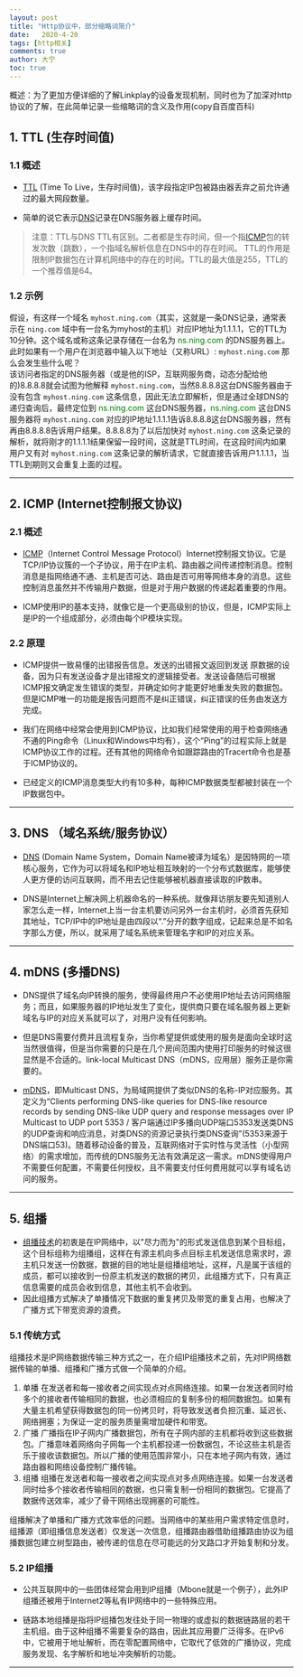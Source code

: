 ```yaml
---
layout: post
title: "Http协议中，部分缩略词简介"
date:   2020-4-20
tags: [http相关]
comments: true
author: 大宁
toc: true
---
```


概述：为了更加方便详细的了解Linkplay的设备发现机制，同时也为了加深对http协议的了解，在此简单记录一些缩略词的含义及作用(copy自百度百科)

<!-- more -->

## 1. TTL (生存时间值)
### 1.1 概述
- <a href="https://baike.baidu.com/item/TTL/130248?fr=aladdin" target="_blank">TTL</a> (Time To Live，生存时间值)，该字段指定IP包被路由器丢弃之前允许通过的最大网段数量。
  
- 简单的说它表示<a href="https://baike.baidu.com/item/%E5%9F%9F%E5%90%8D%E7%B3%BB%E7%BB%9F%EF%BC%88%E6%9C%8D%E5%8A%A1%EF%BC%89%E5%8D%8F%E8%AE%AE/15134609?fromtitle=DNS&fromid=427444&fr=aladdin" target="_blank">DNS</a>记录在DNS服务器上缓存时间。
  
>注意：TTL与DNS TTL有区别。二者都是生存时间，但一个指<a href="https://baike.baidu.com/item/ICMP/572452?fr=aladdin" target="_blank">ICMP</a>包的转发次数（跳数），一个指域名解析信息在DNS中的存在时间。
TTL的作用是限制IP数据包在计算机网络中的存在的时间。TTL的最大值是255，TTL的一个推荐值是64。

### 1.2 示例
假设，有这样一个域名 `myhost.ning.com`（其实，这就是一条DNS记录，通常表示在 `ning.com` 域中有一台名为myhost的主机）对应IP地址为1.1.1.1，它的TTL为10分钟。这个域名或称这条记录存储在一台名为 <high style="color: green">ns.ning.com</high> 的DNS服务器上。<br>
此时如果有一个用户在浏览器中输入以下地址（又称URL）: `myhost.ning.com` 那么会发生些什么呢？<br>
该访问者指定的DNS服务器（或是他的ISP，互联网服务商，动态分配给他的)8.8.8.8就会试图为他解释 `myhost.ning.com`，当然8.8.8.8这台DNS服务器由于没有包含 `myhost.ning.com` 这条信息，因此无法立即解析，但是通过全球DNS的递归查询后，最终定位到 <high style="color: green">ns.ning.com</high> 这台DNS服务器，<high style="color: green">ns.ning.com</high> 这台DNS服务器将 `myhost.ning.com` 对应的IP地址1.1.1.1告诉8.8.8.8这台DNS服务器，然有再由8.8.8.8告诉用户结果。8.8.8.8为了以后加快对 `myhost.ning.com` 这条记录的解析，就将刚才的1.1.1.1结果保留一段时间，这就是TTL时间，在这段时间内如果用户又有对 `myhost.ning.com` 这条记录的解析请求，它就直接告诉用户1.1.1.1，当TTL到期则又会重复上面的过程。

<hr>

## 2. ICMP (Internet控制报文协议)
### 2.1 概述
- <a href="https://baike.baidu.com/item/ICMP/572452?fr=aladdin" target="_blank">ICMP</a>（Internet Control Message Protocol）Internet控制报文协议。它是TCP/IP协议簇的一个子协议，用于在IP主机、路由器之间传递控制消息。控制消息是指网络通不通、主机是否可达、路由是否可用等网络本身的消息。这些控制消息虽然并不传输用户数据，但是对于用户数据的传递起着重要的作用。
  
- ICMP使用IP的基本支持，就像它是一个更高级别的协议，但是，ICMP实际上是IP的一个组成部分，必须由每个IP模块实现。

### 2.2 原理
- ICMP提供一致易懂的出错报告信息。发送的出错报文返回到发送
原数据的设备，因为只有发送设备才是出错报文的逻辑接受者。发送设备随后可根据ICMP报文确定发生错误的类型，并确定如何才能更好地重发失败的数据包。但是ICMP唯一的功能是报告问题而不是纠正错误，纠正错误的任务由发送方完成。

- 我们在网络中经常会使用到ICMP协议，比如我们经常使用的用于检查网络通不通的Ping命令（Linux和Windows中均有），这个“Ping”的过程实际上就是ICMP协议工作的过程。还有其他的网络命令如跟踪路由的Tracert命令也是基于ICMP协议的。
  
- 已经定义的ICMP消息类型大约有10多种，每种ICMP数据类型都被封装在一个IP数据包中。
<hr>

## 3. DNS （域名系统/服务协议）
- <a href="https://baike.baidu.com/item/%E5%9F%9F%E5%90%8D%E7%B3%BB%E7%BB%9F%EF%BC%88%E6%9C%8D%E5%8A%A1%EF%BC%89%E5%8D%8F%E8%AE%AE/15134609?fromtitle=DNS&fromid=427444&fr=aladdin" target="_blank">DNS</a> (Domain Name System，Domain Name被译为域名）是因特网的一项核心服务，它作为可以将域名和IP地址相互映射的一个分布式数据库，能够使人更方便的访问互联网，而不用去记住能够被机器直接读取的IP数串。
  
- DNS是Internet上解决网上机器命名的一种系统。就像拜访朋友要先知道别人家怎么走一样，Internet上当一台主机要访问另外一台主机时，必须首先获知其地址，TCP/IP中的IP地址是由四段以“.”分开的数字组成，记起来总是不如名字那么方便，所以，就采用了域名系统来管理名字和IP的对应关系。
<hr>

## 4. mDNS (多播DNS)
- DNS提供了域名向IP转换的服务，使得最终用户不必使用IP地址去访问网络服务；而且，如果服务器的IP地址发生了变化，提供商只要在域名服务器上更新域名与IP的对应关系就可以了，对用户没有任何影响。

- 但是DNS需要付费并且流程复杂，当你希望提供或使用的服务是面向全球时这当然很值得，但是当你需要的只是在几个房间范围内使用打印服务的时候这很显然是不合适的。link-local Multicast DNS（mDNS，应用层）服务正是你需要的。

- <a href="https://baike.baidu.com/item/mdns" target="_blank">mDNS</a>，即Multicast DNS，为局域网提供了类似DNS的名称-IP对应服务。其定义为“Clients performing DNS-like queries for DNS-like resource records by sending DNS-like UDP query and response messages over IP Multicast to UDP port 5353 / 客户端通过IP多播向UDP端口5353发送类DNS的UDP查询和响应消息，对类DNS的资源记录执行类DNS查询”(5353来源于DNS端口53)。随着移动设备的普及，互联网络对于实时性与灵活性（小型网络）的需求增加，而传统的DNS服务无法有效满足这一需求。mDNS使得用户不需要任何配置，不需要任何授权，且不需要支付任何费用就可以享有域名访问的服务。
<hr>

## 5. 组播
- <a href="https://baike.baidu.com/item/%E7%BB%84%E6%92%AD" target="_blank">组播技术</a>的初衷是在IP网络中，以"尽力而为"的形式发送信息到某个目标组，这个目标组称为组播组，这样在有源主机向多点目标主机发送信息需求时，源主机只发送一份数据，数据的目的地址是组播组地址，这样，凡是属于该组的成员，都可以接收到一份原主机发送的数据的拷贝，此组播方式下，只有真正信息需要的成员会收到信息，其他主机不会收到。
- 因此组播方式解决了单播情况下数据的重复拷贝及带宽的重复占用，也解决了广播方式下带宽资源的浪费。
  
### 5.1 传统方式
组播技术是IP网络数据传输三种方式之一，在介绍IP组播技术之前，先对IP网络数据传输的单播、组播和广播方式做一个简单的介绍。
1. 单播
在发送者和每一接收者之间实现点对点网络连接。如果一台发送者同时给多个的接收者传输相同的数据，也必须相应的复制多份的相同数据包。如果有大量主机希望获得数据包的同一份拷贝时，将导致发送者负担沉重、延迟长、网络拥塞；为保证一定的服务质量需增加硬件和带宽。
2. 广播
广播指在IP子网内广播数据包，所有在子网内部的主机都将收到这些数据包。广播意味着网络向子网每一个主机都投递一份数据包，不论这些主机是否乐于接收该数据包。所以广播的使用范围非常小，只在本地子网内有效，通过路由器和网络设备控制广播传输。
3. 组播
组播在发送者和每一接收者之间实现点对多点网络连接。如果一台发送者同时给多个接收者传输相同的数据，也只需复制一份相同的数据包。它提高了数据传送效率，减少了骨干网络出现拥塞的可能性。

组播解决了单播和广播方式效率低的问题。当网络中的某些用户需求特定信息时，组播源（即组播信息发送者）仅发送一次信息，组播路由器借助组播路由协议为组播数据包建立树型路由，被传递的信息在尽可能远的分叉路口才开始复制和分发。

### 5.2 IP组播
- 公共互联网中的一些团体经常会用到IP组播（Mbone就是一个例子），此外IP组播还被用于Internet2等私有IP网络中的一些特殊应用。
  
- 链路本地组播是指将IP组播包发往处于同一物理的或虚拟的数据链路层的若干主机组。由于这种组播不需要复杂的路由，因此其应用要广泛得多。在IPv6中，它被用于地址解析，而在零配置网络中，它取代了低效的广播协议，完成服务发现、名字解析和地址冲突解析的功能。

<hr>